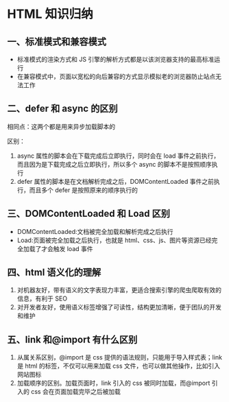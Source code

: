 # HTML 知识归纳

## 一、标准模式和兼容模式

- 标准模式的渲染方式和 JS 引擎的解析方式都是以该浏览器支持的最高标准运行
- 在兼容模式中，页面以宽松的向后兼容的方式显示模拟老的浏览器防止站点无法工作

## 二、defer 和 async 的区别

相同点：这两个都是用来异步加载脚本的

区别：

1. async 属性的脚本会在下载完成后立即执行，同时会在 load 事件之前执行， 而且因为是下载完成之后立即执行，所以多个 async 的脚本不是按照顺序执行
2. defer 属性的脚本是在文档解析完成之后，DOMContentLoaded 事件之前执行，而且多个 defer 是按照原来的顺序执行的

## 三、DOMContentLoaded 和 Load 区别

- DOMContentLoaded:文档被完全加载和解析完成之后执行
- Load:页面被完全加载之后执行，也就是 html、css、js、图片等资源已经完全加载了才会触发 load 事件

## 四、html 语义化的理解

1. 对机器友好，带有语义的文字表现力丰富，更适合搜索引擎的爬虫爬取有效的信息，有利于 SEO
2. 对开发者友好，使用语义标签增强了可读性，结构更加清晰，便于团队的开发和维护

## 五、link 和@import 有什么区别

1. 从属关系区别，@import 是 css 提供的语法规则，只能用于导入样式表；link 是 html 的标签，不仅可以用来加载 css 文件，也可以做其他操作，比如引入网站图标
2. 加载顺序的区别。加载页面时，link 引入的 css 被同时加载，而@import 引入的 css 会在页面加载完毕之后被加载
   <Valine></Valine>
